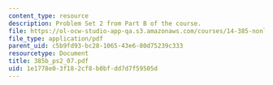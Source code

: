```yaml
---
content_type: resource
description: Problem Set 2 from Part B of the course.
file: https://ol-ocw-studio-app-qa.s3.amazonaws.com/courses/14-385-nonlinear-econometric-analysis-fall-2007/1e1778e03f182cf8b0bfdd7d7f59505d_385b_ps2_07.pdf
file_type: application/pdf
parent_uid: c5b9fd93-bc28-1065-43e6-80d75239c333
resourcetype: Document
title: 385b_ps2_07.pdf
uid: 1e1778e0-3f18-2cf8-b0bf-dd7d7f59505d
---
```

